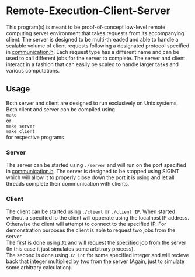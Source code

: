 # Remote-Execution-Client-Server
This program(s) is meant to be proof-of-concept low-level remote computing server environment that takes requests from its accompanying client.
The server is designed to be multi-threaded and able to handle a scalable volume of client requests following a designated protocol
specified in [communication.h](/communication.h). Each request type has a different name and can be used to call different jobs
for the server to complete. The server and client interact in a fashion that can easily be scaled
to handle larger tasks and various computations.

## Usage
Both server and client are designed to run exclusively on Unix systems.
Both client and server can be compiled using  
```make```  
or  
```make server```  
```make client```   
for respective programs

### Server
The server can be started using ```./server``` and will run on the port specified in [communication.h](/communication.h). The server is designed to be stopped using SIGINT which
will allow it to properly close down the port it is using and let all threads complete their communication with clients.

### Client
The client can be started using ```./client``` or ```./client IP```. When started without a specified ip the client will opperate using the localhost IP address. Otherwise the client will attempt
to connect to the specified IP. For demonstration purposes the client is able to request two jobs from the server.  
The first is done using ```J1``` and will request the specified job from the server (In this case it just simulates some arbitrary process).   
The second is done using ```J2 int``` for some specified integer and will recieve back that integer multiplied by two from the server (Again, just to simulate some arbitrary calculation).

